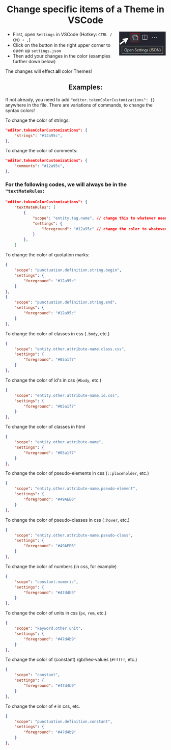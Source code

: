 <h1 align="Center">
    Change specific items of a Theme in VSCode
</h1>

<img align="right" src="../VSCode-Color-Theme/images/settings-json.png">

- First, open ``Settings`` in VSCode (Hotkey: ``CTRL / CMD + ,``)
- Click on the button in the right upper corner to open up ``settings.json``
- Then add your changes in the color (examples further down below)

The changes will effect **all** color Themes!

<h2 align="center">
    Examples:
</h2>

If not already, you need to add ``"editor.tokenColorCustomizations": {}`` anywhere in the file.
There are variations of commands, to change the syntax colors!

To change the color of strings:
```json
"editor.tokenColorCustomizations": {
    "strings": "#12a95c",
},
```

To change the color of comments:
```json
"editor.tokenColorCustomizations": {
    "comments": "#12a95c",
},
```

### For the following codes, we will always be in the ``"textMateRules``:

```json
"editor.tokenColorCustomizations": {
    "textMateRules": [
        {
            "scope": "entity.tag.name", // change this to whatever needed.
            "settings": {
                "foreground": "#12a95c" // change the color to whatever needed.
            }
        },
    ]
```

To change the color of quotation marks:
```json
{
    "scope": "punctuation.definition.string.begin",
    "settings": {
        "foreground": "#12a95c"
    }
},
{
    "scope": "punctuation.definition.string.end",
    "settings": {
        "foreground": "#12a95c"
    }
},
```

To change the color of classes in css (``.body``, etc.)
```json
{
    "scope": "entity.other.attribute-name.class.css",
    "settings": {
        "foreground": "#05a1f7"
    }
},
```

To change the color of id's in css (``#body``, etc.)
```json
{
    "scope": "entity.other.attribute-name.id.css",
    "settings": {
        "foreground": "#05a1f7"
    }
},
```


To change the color of classes in html
```json
{
    "scope": "entity.other.attribute-name",
    "settings": {
        "foreground": "#05a1f7"
    }
},
```

To change the color of pseudo-elements in css (``::placeholder``, etc.)
```json
{
    "scope": "entity.other.attribute-name.pseudo-element",
    "settings": {
        "foreground": "#49AEE6"
    }
},
```

To change the color of pseudo-classes in css (``:hover``, etc.)
```json
{
    "scope": "entity.other.attribute-name.pseudo-class",
    "settings": {
        "foreground": "#49AEE6"
    }
},
```

To change the color of numbers (in css, for example)
```json
{
    "scope": "constant.numeric",
    "settings": {
        "foreground": "#47d4b9"
    }
},
```

To change the color of units in css (``px``, ``rem``, etc.)
```json
{
    "scope": "keyword.other.unit",
    "settings": {
        "foreground": "#47d4b9"
    }
},
```

To change the color of (constant) rgb/hex-values (``#fffff``, etc.)
```json
{
    "scope": "constant",
    "settings": {
        "foreground": "#47d4b9"
    }
},
```
To change the color of ``#`` in css, etc.
```json
{
    "scope": "punctuation.definition.constant",
    "settings": {
        "foreground": "#47d4b9"
    }
},
```

